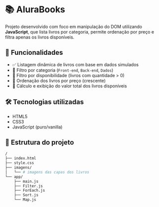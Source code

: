 # 📚 AluraBooks

Projeto desenvolvido com foco em manipulação do DOM utilizando **JavaScript**, que lista livros por categoria, permite ordenação por preço e filtra apenas os livros disponíveis.

## 🚀 Funcionalidades

- ✅ Listagem dinâmica de livros com base em dados simulados
- 📁 Filtro por categoria (`Front-end`, `Back-end`, `Dados`)
- 🔎 Filtro por disponibilidade (livros com quantidade > 0)
- 💸 Ordenação dos livros por preço (crescente)
- 🧮 Cálculo e exibição do valor total dos livros disponíveis

## 🛠️ Tecnologias utilizadas

- HTML5
- CSS3
- JavaScript (puro/vanilla)

## 📂 Estrutura do projeto

```bash
/
├── index.html
├── style.css
├── imagens/
│   └── # imagens das capas dos livros
└── app/
    ├── main.js
    ├── Filter.js
    ├── ForEach.js
    ├── Sort.js
    └── Map.js
